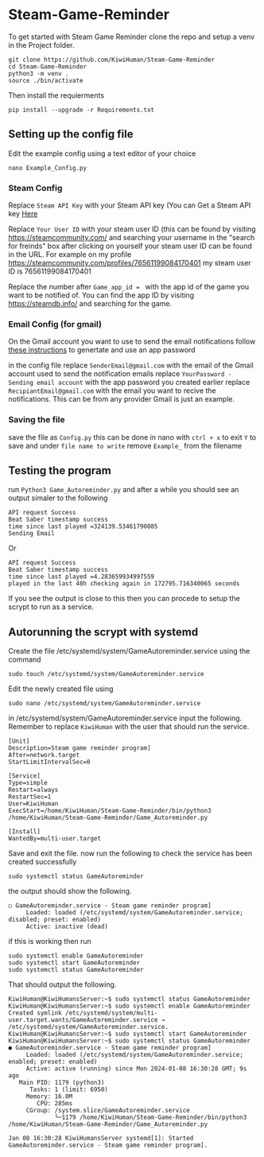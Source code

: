 # Steam-Game-Reminder
To get started with Steam Game Reminder clone the repo and setup a venv in the Project folder. 
```
git clone https://github.com/KiwiHuman/Steam-Game-Reminder
cd Steam-Game-Reminder
python3 -m venv .
source ./bin/activate
```
Then install the requierments 
```
pip install --upgrade -r Requirements.txt
```

## Setting up the config file
Edit the example config using a text editor of your choice

```
nano Example_Config.py
```
### Steam Config

Replace `Steam API Key` with your Steam API key (You can Get a Steam API key [Here](https://steamcommunity.com/dev/apikey)

Replace `Your User ID` with your steam user ID (this can be found by visiting https://steamcommunity.com/ and searching your username in the "search for freinds" box after clicking on yourself your steam user ID can be found in the URL. For example on my profile https://steamcommunity.com/profiles/76561199084170401 my steam user ID is 76561199084170401

Replace the number after `Game_app_id = ` with the app id of the game you want to be notified of. You can find the app ID by visiting https://steamdb.info/ and searching for the game. 

### Email Config (for gmail) 

On the Gmail account you want to use to send the email notifications follow [these instructions](https://support.google.com/accounts/answer/185833?hl=en) to genertate and use an app password

in the config file replace `SenderEmail@gmail.com` with the email of the Gmail account used to send the notification emails
replace `YourPassword - Sending email account` with the app password you created earlier
replace `RecipiantEmail@gmail.com` with the email you want to recive the notifications. This can be from any provider Gmail is just an example. 

### Saving the file
save the file as `Config.py` this can be done in nano with `ctrl + x` to exit `Y` to save and under `file name to write` remove `Example_` from the filename

## Testing the program
run `Python3 Game_Autoreminder.py` and after a while you should see an output simaler to the following

```
API request Success
Beat Saber timestamp success
time since last played =324139.53461790085
Sending Email
```
Or 
```
API request Success
Beat Saber timestamp success
time since last played =4.283659934997559
played in the last 48h checking again in 172795.716340065 seconds
```

If you see the output is close to this then you can procede to setup the scrypt to run as a service. 

## Autorunning the scrypt with systemd

Create the file /etc/systemd/system/GameAutoreminder.service using the command
```
sudo touch /etc/systemd/system/GameAutoreminder.service
```
Edit the newly created file using 
```
sudo nano /etc/systemd/system/GameAutoreminder.service
```
in /etc/systemd/system/GameAutoreminder.service input the following. Remember to replace `KiwiHuman` with the user that should run the service.
```
[Unit]
Description=Steam game reminder program] 
After=network.target
StartLimitIntervalSec=0

[Service]
Type=simple
Restart=always
RestartSec=1
User=KiwiHuman
ExecStart=/home/KiwiHuman/Steam-Game-Reminder/bin/python3 /home/KiwiHuman/Steam-Game-Reminder/Game_Autoreminder.py

[Install]
WantedBy=multi-user.target
```
Save and exit the file. now run the following to check the service has been created successfully
```
sudo systemctl status GameAutoreminder
```
the output should show the following. 
```
○ GameAutoreminder.service - Steam game reminder program]
     Loaded: loaded (/etc/systemd/system/GameAutoreminder.service; disabled; preset: enabled)
     Active: inactive (dead)
```
if this is working then run 
```
sudo systemctl enable GameAutoreminder
sudo systemctl start GameAutoreminder
sudo systemctl status GameAutoreminder
```
That should output the following. 
```
KiwiHuman@KiwiHumansServer:~$ sudo systemctl status GameAutoreminder
KiwiHuman@KiwiHumansServer:~$ sudo systemctl enable GameAutoreminder
Created symlink /etc/systemd/system/multi-user.target.wants/GameAutoreminder.service → /etc/systemd/system/GameAutoreminder.service.
KiwiHuman@KiwiHumansServer:~$ sudo systemctl start GameAutoreminder
KiwiHuman@KiwiHumansServer:~$ sudo systemctl status GameAutoreminder
● GameAutoreminder.service - Steam game reminder program]
     Loaded: loaded (/etc/systemd/system/GameAutoreminder.service; enabled; preset: enabled)
     Active: active (running) since Mon 2024-01-08 16:30:28 GMT; 9s ago
   Main PID: 1179 (python3)
      Tasks: 1 (limit: 6950)
     Memory: 16.0M
        CPU: 285ms
     CGroup: /system.slice/GameAutoreminder.service
             └─1179 /home/KiwiHuman/Steam-Game-Reminder/bin/python3 /home/KiwiHuman/Steam-Game-Reminder/Game_Autoreminder.py

Jan 08 16:30:28 KiwiHumansServer systemd[1]: Started GameAutoreminder.service - Steam game reminder program].
```
